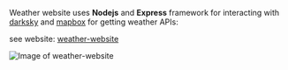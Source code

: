 Weather website uses **Nodejs** and **Express** framework for interacting with [darksky](www.darksky.net)
and [mapbox](www.mapbox.com) for getting weather APIs:

see website: [weather-website](https://khashayar-weather-app.herokuapp.com)


![Image of weather-website](www.khashayarweb.ir/github-images/weather-website.png)
